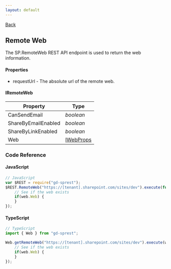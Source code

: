 ```yaml
---
layout: default
---
```

[Back](/api)
## Remote Web
The SP.RemoteWeb REST API endpoint is used to return the web information.

#### Properties

- requestUrl - The absolute url of the remote web.

#### IRemoteWeb

| Property | Type |
| --- | --- |
| CanSendEmail | _boolean_ |
| ShareByEmailEnabled | _boolean_ |
| ShareByLinkEnabled | _boolean_ |
| Web | [IWebProps](web) |

### Code Reference

#### JavaScript

```js
// JavaScript
var $REST = require("gd-sprest");
$REST.RemoteWeb("https://[tenant].sharepoint.com/sites/dev").execute(function(web) {
    // See if the web exists
    if(web.Web) {
    }
});
```

#### TypeScript

```ts
// TypeScript
import { Web } from "gd-sprest";

Web.getRemoteWeb("https://[tenant].sharepoint.com/sites/dev").execute(web => {
    // See if the web exists
    if(web.Web) {
    }
});
```